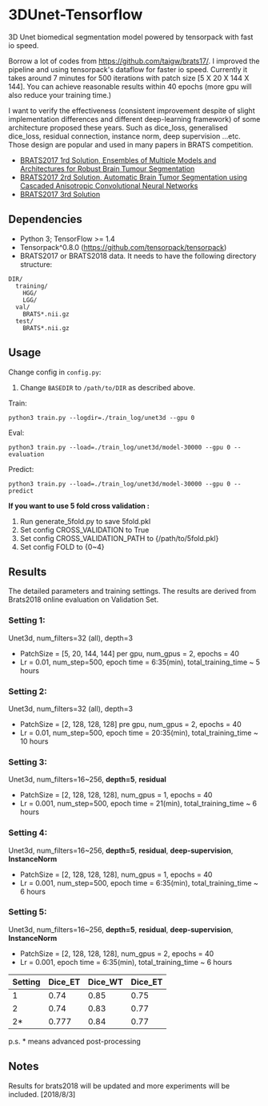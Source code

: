 # 3DUnet-Tensorflow
3D Unet biomedical segmentation model powered by tensorpack with fast io speed.

Borrow a lot of codes from https://github.com/taigw/brats17/. I improved the pipeline and using tensorpack's dataflow for faster io speed. Currently it takes around 7 minutes for 500 iterations with patch size [5 X 20 X 144 X 144]. You can achieve reasonable results within 40 epochs (more gpu will also reduce your training time.)

I want to verify the effectiveness (consistent improvement despite of slight implementation differences and different deep-learning framework) of some architecture proposed these years. Such as
dice_loss, generalised dice_loss, residual connection, instance norm, deep supervision ...etc. Those design are popular and used in many papers in BRATS competition.  

+ [BRATS2017 1rd Solution, Ensembles of Multiple Models and Architectures for Robust Brain Tumour Segmentation](https://arxiv.org/pdf/1711.01468.pdf)
+ [BRATS2017 2rd Solution, Automatic Brain Tumor Segmentation using Cascaded Anisotropic Convolutional Neural Networks](https://github.com/taigw/brats17/)
+ [BRATS2017 3rd Solution](https://github.com/ellisdg/3DUnetCNN)

## Dependencies
+ Python 3; TensorFlow >= 1.4
+ Tensorpack^0.8.0 (https://github.com/tensorpack/tensorpack)
+ BRATS2017 or BRATS2018 data. It needs to have the following directory structure:
```
DIR/
  training/
    HGG/
    LGG/
  val/
    BRATS*.nii.gz
  test/
    BRATS*.nii.gz
```

## Usage
Change config in `config.py`:
1. Change `BASEDIR` to `/path/to/DIR` as described above.

Train:
```
python3 train.py --logdir=./train_log/unet3d --gpu 0
```
Eval:
```
python3 train.py --load=./train_log/unet3d/model-30000 --gpu 0 --evaluation
```

Predict:
```
python3 train.py --load=./train_log/unet3d/model-30000 --gpu 0 --predict
```

**If you want to use 5 fold cross validation :**
1. Run generate_5fold.py to save 5fold.pkl
2. Set config CROSS_VALIDATION to True
3. Set config CROSS_VALIDATION_PATH to {/path/to/5fold.pkl}
4. Set config FOLD to {0~4}

## Results
The detailed parameters and training settings.
The results are derived from Brats2018 online evaluation on Validation Set.
### Setting 1:
Unet3d, num_filters=32 (all), depth=3
+ PatchSize = [5, 20, 144, 144] per gpu, num_gpus = 2, epochs = 40
+ Lr = 0.01, num_step=500, epoch time = 6:35(min), total_training_time ~ 5 hours
### Setting 2:
Unet3d, num_filters=32 (all), depth=3
+ PatchSize = [2, 128, 128, 128] pre gpu, num_gpus = 2, epochs = 40
+ Lr = 0.01, num_step=500, epoch time = 20:35(min), total_training_time ~ 10 hours
### Setting 3:
Unet3d, num_filters=16~256, **depth=5**, **residual**
+ PatchSize = [2, 128, 128, 128], num_gpus = 1, epochs = 40
+ Lr = 0.001, num_step=500, epoch time = 21(min), total_training_time ~ 6 hours
### Setting 4:
Unet3d, num_filters=16~256, **depth=5**, **residual**, **deep-supervision**, **InstanceNorm**
+ PatchSize = [2, 128, 128, 128], num_gpus = 1, epochs = 40
+ Lr = 0.001, num_step=500, epoch time = 6:35(min), total_training_time ~ 6 hours
### Setting 5:
Unet3d, num_filters=16~256, **depth=5**, **residual**, **deep-supervision**, **InstanceNorm**
+ PatchSize = [2, 128, 128, 128], num_gpus = 2, epochs = 40
+ Lr = 0.001, epoch time = 6:35(min), total_training_time ~ 6 hours

| Setting | Dice_ET | Dice_WT | Dice_ET |
| --- | --- | --- | --- |
| 1 | 0.74 | 0.85 | 0.75 |
| 2 | 0.74 | 0.83 | 0.77 |
| 2* | 0.777 | 0.84 | 0.77 |

p.s. * means advanced post-processing
## Notes
Results for brats2018 will be updated and more experiments will be included. [2018/8/3]